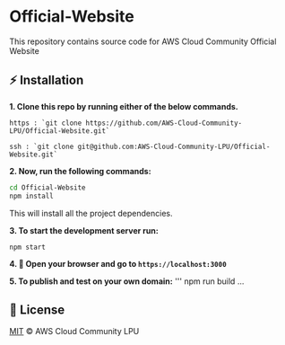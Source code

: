 # Official-Website
This repository contains source code for AWS Cloud Community Official Website

## :zap: Installation
**1. Clone this repo by running either of the below commands.**

    https : `git clone https://github.com/AWS-Cloud-Community-LPU/Official-Website.git`
  
    ssh : `git clone git@github.com:AWS-Cloud-Community-LPU/Official-Website.git`

**2. Now, run the following commands:**

  ```bash
cd Official-Website
npm install
```
This will install all the project dependencies.

**3. To start the development server run:**
```bash
npm start
```
**4. :tada: Open your browser and go to `https://localhost:3000`**

**5. To publish and test on your own domain:**
'''
npm run build
...

## :page_facing_up: License
[MIT](./LICENSE) © AWS Cloud Community LPU
